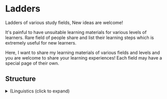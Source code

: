 # Ladders

Ladders of various study fields, New ideas are welcome!

It's painful to have unsuitable learning materials for various
levels of learners. Rare field of people share and list their learning
steps which is extremely useful for new learners.

Here, I want to share my learning materials of various fields and levels and
you are welcome to share your learning experiences! Each field may have a
special page of their own.


## Structure

<details>
<summary>(Linguistics (click to expand)</summary>

<details><summary>&nbsp;&nbsp;&nbsp;&nbsp;(Chinese</summary>
&nbsp;&nbsp;&nbsp;&nbsp;)</details>
<details><summary>&nbsp;&nbsp;&nbsp;&nbsp;(English</summary>
&nbsp;&nbsp;&nbsp;&nbsp;)</details>
<details><summary>&nbsp;&nbsp;&nbsp;&nbsp;(Japanese</summary>
&nbsp;&nbsp;&nbsp;&nbsp;)</details>
<details><summary>&nbsp;&nbsp;&nbsp;&nbsp;(Math</summary>
    <details><summary>&nbsp;&nbsp;&nbsp;&nbsp;&nbsp;&nbsp;&nbsp;&nbsp;<a href="./Linguistics/Math/Probability.org">Probability</a></summary>
    </details>
&nbsp;&nbsp;&nbsp;&nbsp;&nbsp;&nbsp;&nbsp;&nbsp;)</details>
<details><summary>&nbsp;&nbsp;&nbsp;&nbsp;(Music</summary>
    <details><summary>&nbsp;&nbsp;&nbsp;&nbsp;&nbsp;&nbsp;&nbsp;&nbsp;<a href="./Linguistics/Music/Theory.org">Theory</a></summary>
    </details>
    <details><summary>&nbsp;&nbsp;&nbsp;&nbsp;&nbsp;&nbsp;&nbsp;&nbsp;<a href="./Linguistics/Music/Piano.org">Piano</a></summary>
    </details>
    <details><summary>&nbsp;&nbsp;&nbsp;&nbsp;&nbsp;&nbsp;&nbsp;&nbsp;<a href="./Linguistics/Music/Guitar.org">Guitar</a></summary>
    </details>
&nbsp;&nbsp;&nbsp;&nbsp;&nbsp;&nbsp;&nbsp;&nbsp;)</details>
<details><summary>&nbsp;&nbsp;&nbsp;&nbsp;(Programming</summary>
    <details><summary>&nbsp;&nbsp;&nbsp;&nbsp;&nbsp;&nbsp;&nbsp;&nbsp;Scala</summary>
    </details>
    <details><summary>&nbsp;&nbsp;&nbsp;&nbsp;&nbsp;&nbsp;&nbsp;&nbsp;C++</summary>
    </details>
    <details><summary>&nbsp;&nbsp;&nbsp;&nbsp;&nbsp;&nbsp;&nbsp;&nbsp;Haskell</summary>
    </details>
    <details><summary>&nbsp;&nbsp;&nbsp;&nbsp;&nbsp;&nbsp;&nbsp;&nbsp;Rust</summary>
    </details>
    <details><summary>&nbsp;&nbsp;&nbsp;&nbsp;&nbsp;&nbsp;&nbsp;&nbsp;Coq</summary>
    </details>
    <details><summary>&nbsp;&nbsp;&nbsp;&nbsp;&nbsp;&nbsp;&nbsp;&nbsp;C</summary>
    </details>
    <details><summary>&nbsp;&nbsp;&nbsp;&nbsp;&nbsp;&nbsp;&nbsp;&nbsp;Java</summary>
    </details>
    <details><summary>&nbsp;&nbsp;&nbsp;&nbsp;&nbsp;&nbsp;&nbsp;&nbsp;Python</summary>
    </details>
&nbsp;&nbsp;&nbsp;&nbsp;&nbsp;&nbsp;&nbsp;&nbsp;)</details>

)</details>


